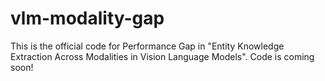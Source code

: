 # vlm-modality-gap

This is the official code for Performance Gap in "Entity Knowledge Extraction Across Modalities in Vision Language Models". Code is coming soon!
